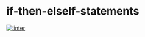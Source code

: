 # if-then-elseIf-statements
[![linter](https://github.com/MmeiyuC/if-then-elseif-statements/workflows/linter/badge.svg)](https://github.com/marketplace/actions/super-linter)
